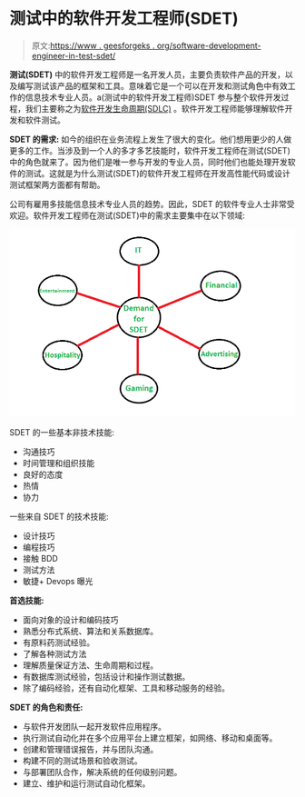# 测试中的软件开发工程师(SDET)

> 原文:[https://www . geesforgeks . org/software-development-engineer-in-test-sdet/](https://www.geeksforgeeks.org/software-development-engineer-in-test-sdet/)

**测试(SDET)** 中的软件开发工程师是一名开发人员，主要负责软件产品的开发，以及编写测试该产品的框架和工具。意味着它是一个可以在开发和测试角色中有效工作的信息技术专业人员。a(测试中的软件开发工程师)SDET 参与整个软件开发过程，我们主要称之为[软件开发生命周期(SDLC)](https://www.geeksforgeeks.org/software-development-life-cycle-sdlc/) 。软件开发工程师能够理解软件开发和软件测试。

**SDET 的需求:**
如今的组织在业务流程上发生了很大的变化。他们想用更少的人做更多的工作。当涉及到一个人的多才多艺技能时，软件开发工程师在测试(SDET)中的角色就来了。因为他们是唯一参与开发的专业人员，同时他们也能处理开发软件的测试。这就是为什么测试(SDET)的软件开发工程师在开发高性能代码或设计测试框架两方面都有帮助。

公司有雇用多技能信息技术专业人员的趋势。因此，SDET 的软件专业人士非常受欢迎。软件开发工程师在测试(SDET)中的需求主要集中在以下领域:

![](img/a870002d09b08fb453d5ab36220e7b3a.png)

SDET 的一些基本非技术技能:

*   沟通技巧
*   时间管理和组织技能
*   良好的态度
*   热情
*   协力

一些来自 SDET 的技术技能:

*   设计技巧
*   编程技巧
*   接触 BDD
*   测试方法
*   敏捷+ Devops 曝光

**首选技能:**

*   面向对象的设计和编码技巧
*   熟悉分布式系统、算法和关系数据库。
*   有原料药测试经验。
*   了解各种测试方法
*   理解质量保证方法、生命周期和过程。
*   有数据库测试经验，包括设计和操作测试数据。
*   除了编码经验，还有自动化框架、工具和移动服务的经验。

**SDET 的角色和责任:**

*   与软件开发团队一起开发软件应用程序。
*   执行测试自动化并在多个应用平台上建立框架，如网络、移动和桌面等。
*   创建和管理错误报告，并与团队沟通。
*   构建不同的测试场景和验收测试。
*   与部署团队合作，解决系统的任何级别问题。
*   建立、维护和运行测试自动化框架。